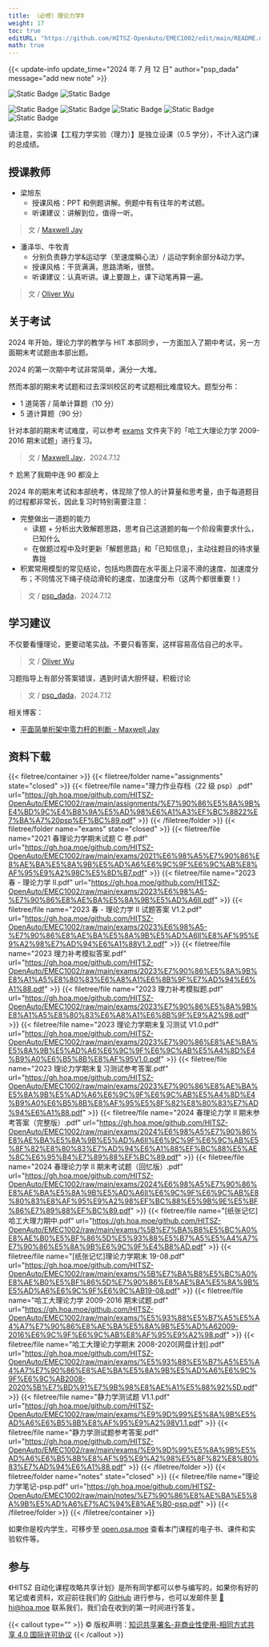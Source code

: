 ```yaml
---
title: （必修）理论力学Ⅱ
weight: 17
toc: true
editURL: "https://github.com/HITSZ-OpenAuto/EMEC1002/edit/main/README.md"
math: true
---
```


{{< update-info update_time="2024 年 7 月 12 日" author="psp_dada" message="add new note" >}}

<div class="img-div hx-mt-4 hx-flex-row hx-justify-start hx-items-center">

![Static Badge](https://img.shields.io/badge/%E8%80%83%E8%AF%95%E8%AF%BE-red)
![Static Badge](https://img.shields.io/badge/%E5%AD%A6%E5%88%86-4-moccasin)

![Static Badge](https://img.shields.io/badge/%E6%88%90%E7%BB%A9%E6%9E%84%E6%88%90（2024）-gold)
![Static Badge](https://img.shields.io/badge/%E5%B9%B3%E6%97%B6%E8%80%83%E5%8B%A4-10%25-wheat)
![Static Badge](https://img.shields.io/badge/%E4%BD%9C%E4%B8%9A&%E5%B0%8F%E6%B5%8B-20%25-wheat)
![Static Badge](https://img.shields.io/badge/%E6%9C%9F%E4%B8%AD%E8%80%83%E8%AF%95-20%25-wheat)
![Static Badge](https://img.shields.io/badge/%E6%9C%9F%E6%9C%AB%E8%80%83%E8%AF%95-50%25-wheat)

</div>

请注意，实验课【工程力学实验（理力）】是独立设课（0.5 学分），不计入这门课的总成绩。

## 授课教师

- 梁旭东
  - 授课风格：PPT 和例题讲解。例题中有有往年的考试题。
  - 听课建议：讲解到位，值得一听。
> 文 / [Maxwell Jay](https://github.com/MaxwellJay256)
- 潘泽华、牛牧青
  - 分别负责静力学&运动学（至速度瞬心法）/ 运动学剩余部分&动力学。
  - 授课风格：干货满满，思路清晰，很赞。
  - 听课建议：认真听讲。课上要跟上，课下动笔再算一遍。
> 文 / [Oliver Wu](https://github.com/OliverWu515)

## 关于考试

2024 年开始，理论力学的教学与 HIT 本部同步，一方面加入了期中考试，另一方面期末考试题由本部出题。

2024 的第一次期中考试非常简单，满分一大堆。

然而本部的期末考试题和过去深圳校区的考试题相比难度较大。题型分布：
- 1 道简答 / 简单计算题（10 分）
- 5 道计算题（90 分）

针对本部的期末考试难度，可以参考 [exams](https://github.com/HITSZ-OpenAuto/EMEC1002/tree/main/exams) 文件夹下的「哈工大理论力学 2009-2016 期末试题」进行复习。

> 文 / [Maxwell Jay](https://github.com/MaxwellJay256)，2024.7.12

↑ 尬黑了我期中连 90 都没上

2024 年的期末考试和本部统考，体现除了惊人的计算量和思考量，由于每道题目的过程都非常长，因此复习时特别需要注意：
- 完整做出一道题的能力
  - 读题 + 分析出大致解题思路，思考自己这道题的每一个阶段需要求什么，已知什么
  - 在做题过程中及时更新「解题思路」和「已知信息」，主动往题目的待求量靠拢
- 积累常用模型的常见结论，包括均质圆在水平面上只滚不滑的速度、加速度分布；不同情况下绳子绕动滑轮的速度、加速度分布（这两个都很重要！）

> 文 / [psp_dada](https://github.com/pspdada)，2024.7.12

## 学习建议

不仅要看懂理论，更要动笔实战。不要只看答案，这样容易高估自己的水平。
> 文 / [Oliver Wu](https://github.com/OliverWu515)

习题指导上有部分答案错误，遇到时请大胆怀疑，积极讨论
> 文 / [psp_dada](https://github.com/pspdada)，2024.7.12

相关博客：
- [平面简单桁架中零力杆的判断 - Maxwell Jay](https://hoa.moe/blog/zero-force-poles)

## 资料下载

{{< filetree/container >}}
  {{< filetree/folder name="assignments" state="closed" >}}
    {{< filetree/file name="理力作业存档（22 级 psp）.pdf" url="https://gh.hoa.moe/github.com/HITSZ-OpenAuto/EMEC1002/raw/main/assignments/%E7%90%86%E5%8A%9B%E4%BD%9C%E4%B8%9A%E5%AD%98%E6%A1%A3%EF%BC%8822%E7%BA%A7%20psp%EF%BC%89.pdf" >}}
  {{< /filetree/folder >}}
  {{< filetree/folder name="exams" state="closed" >}}
    {{< filetree/file name="2021 春理论力学期末试题 C 卷.pdf" url="https://gh.hoa.moe/github.com/HITSZ-OpenAuto/EMEC1002/raw/main/exams/2021%E6%98%A5%E7%90%86%E8%AE%BA%E5%8A%9B%E5%AD%A6%E6%9C%9F%E6%9C%AB%E8%AF%95%E9%A2%98C%E5%8D%B7.pdf" >}}
    {{< filetree/file name="2023 春 - 理论力学 II.pdf" url="https://gh.hoa.moe/github.com/HITSZ-OpenAuto/EMEC1002/raw/main/exams/2023%E6%98%A5-%E7%90%86%E8%AE%BA%E5%8A%9B%E5%AD%A6II.pdf" >}}
    {{< filetree/file name="2023 春 - 理论力学 II 试题答案 V1.2.pdf" url="https://gh.hoa.moe/github.com/HITSZ-OpenAuto/EMEC1002/raw/main/exams/2023%E6%98%A5-%E7%90%86%E8%AE%BA%E5%8A%9B%E5%AD%A6II%E8%AF%95%E9%A2%98%E7%AD%94%E6%A1%88V1.2.pdf" >}}
    {{< filetree/file name="2023 理力补考模拟答案.pdf" url="https://gh.hoa.moe/github.com/HITSZ-OpenAuto/EMEC1002/raw/main/exams/2023%E7%90%86%E5%8A%9B%E8%A1%A5%E8%80%83%E6%A8%A1%E6%8B%9F%E7%AD%94%E6%A1%88.pdf" >}}
    {{< filetree/file name="2023 理力补考模拟题.pdf" url="https://gh.hoa.moe/github.com/HITSZ-OpenAuto/EMEC1002/raw/main/exams/2023%E7%90%86%E5%8A%9B%E8%A1%A5%E8%80%83%E6%A8%A1%E6%8B%9F%E9%A2%98.pdf" >}}
    {{< filetree/file name="2023 理论力学期末复习测试 V1.0.pdf" url="https://gh.hoa.moe/github.com/HITSZ-OpenAuto/EMEC1002/raw/main/exams/2023%E7%90%86%E8%AE%BA%E5%8A%9B%E5%AD%A6%E6%9C%9F%E6%9C%AB%E5%A4%8D%E4%B9%A0%E6%B5%8B%E8%AF%95V1.0.pdf" >}}
    {{< filetree/file name="2023 理论力学期末复习测试参考答案.pdf" url="https://gh.hoa.moe/github.com/HITSZ-OpenAuto/EMEC1002/raw/main/exams/2023%E7%90%86%E8%AE%BA%E5%8A%9B%E5%AD%A6%E6%9C%9F%E6%9C%AB%E5%A4%8D%E4%B9%A0%E6%B5%8B%E8%AF%95%E5%8F%82%E8%80%83%E7%AD%94%E6%A1%88.pdf" >}}
    {{< filetree/file name="2024 春理论力学 II 期末参考答案（完整版）.pdf" url="https://gh.hoa.moe/github.com/HITSZ-OpenAuto/EMEC1002/raw/main/exams/2024%E6%98%A5%E7%90%86%E8%AE%BA%E5%8A%9B%E5%AD%A6II%E6%9C%9F%E6%9C%AB%E5%8F%82%E8%80%83%E7%AD%94%E6%A1%88%EF%BC%88%E5%AE%8C%E6%95%B4%E7%89%88%EF%BC%89.pdf" >}}
    {{< filetree/file name="2024 春理论力学 II 期末考试题（回忆版）.pdf" url="https://gh.hoa.moe/github.com/HITSZ-OpenAuto/EMEC1002/raw/main/exams/2024%E6%98%A5%E7%90%86%E8%AE%BA%E5%8A%9B%E5%AD%A6II%E6%9C%9F%E6%9C%AB%E8%80%83%E8%AF%95%E9%A2%98%EF%BC%88%E5%9B%9E%E5%BF%86%E7%89%88%EF%BC%89.pdf" >}}
    {{< filetree/file name="[纸张记忆]哈工大理力期中.pdf" url="https://gh.hoa.moe/github.com/HITSZ-OpenAuto/EMEC1002/raw/main/exams/%5B%E7%BA%B8%E5%BC%A0%E8%AE%B0%E5%BF%86%5D%E5%93%88%E5%B7%A5%E5%A4%A7%E7%90%86%E5%8A%9B%E6%9C%9F%E4%B8%AD.pdf" >}}
    {{< filetree/file name="[纸张记忆]理论力学期末 19-08.pdf" url="https://gh.hoa.moe/github.com/HITSZ-OpenAuto/EMEC1002/raw/main/exams/%5B%E7%BA%B8%E5%BC%A0%E8%AE%B0%E5%BF%86%5D%E7%90%86%E8%AE%BA%E5%8A%9B%E5%AD%A6%E6%9C%9F%E6%9C%AB19-08.pdf" >}}
    {{< filetree/file name="哈工大理论力学 2009-2016 期末试题.pdf" url="https://gh.hoa.moe/github.com/HITSZ-OpenAuto/EMEC1002/raw/main/exams/%E5%93%88%E5%B7%A5%E5%A4%A7%E7%90%86%E8%AE%BA%E5%8A%9B%E5%AD%A62009-2016%E6%9C%9F%E6%9C%AB%E8%AF%95%E9%A2%98.pdf" >}}
    {{< filetree/file name="哈工大理论力学期末 2008-2020[网盘计划].pdf" url="https://gh.hoa.moe/github.com/HITSZ-OpenAuto/EMEC1002/raw/main/exams/%E5%93%88%E5%B7%A5%E5%A4%A7%E7%90%86%E8%AE%BA%E5%8A%9B%E5%AD%A6%E6%9C%9F%E6%9C%AB2008-2020%5B%E7%BD%91%E7%9B%98%E8%AE%A1%E5%88%92%5D.pdf" >}}
    {{< filetree/file name="静力学测试题 V1.1.pdf" url="https://gh.hoa.moe/github.com/HITSZ-OpenAuto/EMEC1002/raw/main/exams/%E9%9D%99%E5%8A%9B%E5%AD%A6%E6%B5%8B%E8%AF%95%E9%A2%98V1.1.pdf" >}}
    {{< filetree/file name="静力学测试题参考答案.pdf" url="https://gh.hoa.moe/github.com/HITSZ-OpenAuto/EMEC1002/raw/main/exams/%E9%9D%99%E5%8A%9B%E5%AD%A6%E6%B5%8B%E8%AF%95%E9%A2%98%E5%8F%82%E8%80%83%E7%AD%94%E6%A1%88.pdf" >}}
  {{< /filetree/folder >}}
  {{< filetree/folder name="notes" state="closed" >}}
    {{< filetree/file name="理论力学笔记-psp.pdf" url="https://gh.hoa.moe/github.com/HITSZ-OpenAuto/EMEC1002/raw/main/notes/%E7%90%86%E8%AE%BA%E5%8A%9B%E5%AD%A6%E7%AC%94%E8%AE%B0-psp.pdf" >}}
  {{< /filetree/folder >}}
{{< /filetree/container >}}

如果你是校内学生，可移步至 <a href='https://open.osa.moe/openauto/EMEC1002'>open.osa.moe</a> 查看本门课程的电子书、课件和实验软件等。

## 参与

《HITSZ 自动化课程攻略共享计划》是所有同学都可以参与编写的，如果你有好的笔记或者资料，欢迎前往我们的 [GitHub](https://github.com/HITSZ-OpenAuto) 进行参与，也可以发邮件至 [📮hi@hoa.moe](mailto:hi@hoa.moe) 联系我们，我们会在收到的第一时间进行答复。

{{< callout type="" >}}
  © 版权声明：[知识共享署名-非商业性使用-相同方式共享 4.0 国际许可协议](https://creativecommons.org/licenses/by-nc-sa/4.0/)
{{< /callout >}}
